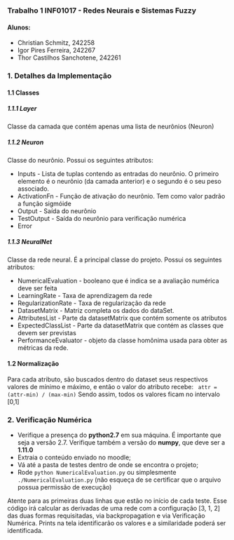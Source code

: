 ### Trabalho 1 INF01017 - Redes Neurais e Sistemas Fuzzy
#### Alunos:
 - Christian Schmitz, 242258
 - Igor Pires Ferreira, 242267 
 - Thor Castilhos Sanchotene, 242261

### 1. Detalhes da Implementação
#### 1.1 Classes
##### 1.1.1 Layer
Classe da camada que contém apenas uma lista de neurônios (Neuron)
##### 1.1.2 Neuron
Classe do neurônio. Possui os seguintes atributos:
* Inputs - Lista de tuplas contendo as entradas do neurônio. O primeiro elemento é o neurônio (da camada anterior) e o segundo é o seu peso associado. 
* ActivationFn - Função de ativação do neurônio. Tem como valor padrão a função sigmóide
* Output - Saída do neurônio 
* TestOutput - Saída do neurônio para verificação numérica
* Error
##### 1.1.3 NeuralNet
Classe da rede neural. É a principal classe do projeto. Possui os seguintes atributos: 
* NumericalEvaluation - booleano que é indica se a avaliação numérica deve ser feita
* LearningRate - Taxa de aprendizagem da rede
* RegularizationRate - Taxa de regularização da rede
* DatasetMatrix - Matriz completa os dados do dataSet. 
* AttributesList - Parte da datasetMatrix que contém somente os atributos
* ExpectedClassList - Parte da datasetMatrix que contém as classes que devem ser previstas
* PerformanceEvaluator - objeto da classe homônima usada para obter as métricas da rede.
#### 1.2 Normalização
Para cada atributo, são buscados dentro do dataset seus respectivos valores de mínimo e máximo, e então o valor do atributo recebe:
` attr = (attr-min) / (max-min)`
Sendo assim, todos os valores ficam no intervalo [0,1]
### 2. Verificação Numérica
- Verifique a presença do **python2.7** em sua máquina. É importante que seja a versão 2.7. Verifique também a versão do **numpy**, que deve ser a **1.11.0** 
- Extraia o conteúdo enviado no moodle;
- Vá até a pasta de testes dentro de onde se encontra o projeto;
- Rode `python NumericalEvaluation.py` ou simplesmente `./NumericalEvaluation.py` (não esqueça de se certificar que o arquivo possua permissão de execução)

Atente para as primeiras duas linhas que estão no início de cada teste.
Esse código irá calcular as derivadas de uma rede com a configuração [3, 1, 2] das duas formas requisitadas, via backpropagation e via Verificação Numérica. Prints na tela identificarão os valores e a similaridade poderá ser identificada.
